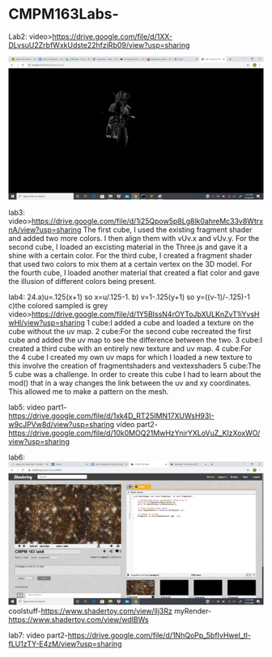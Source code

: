 # CMPM163Labs- 
Lab2:
video>https://drive.google.com/file/d/1XX-DLysuU2ZrbfWxkUdste22hfziRb09/view?usp=sharing

![](lab2/imgs/lab2.png)

lab3:
video>https://drive.google.com/file/d/1i25Qpow5p8Lg8lk0ahreMc33v8WtrxnA/view?usp=sharing
The first cube, I used the existing fragment shader and added two more colors. I then align them with vUv.x and vUv.y.
For the second cube, I loaded an excisting material in the Three.js and gave it a shine with a certain color.
For the third cube, I created a fragment shader that used two colors to mix them at a certain vertex on the 3D model.
For the fourth cube, I loaded another material that created a flat color and gave the illusion of different colors being present.

lab4:
24.a)u=.125(x+1) so x=u/.125-1. b) v=1-.125(y+1) so y=((v-1)/-.125)-1 c)the colored sampled is grey 
video>https://drive.google.com/file/d/1Y5BIssN4rOYToJbXULKnZvT1iYvsHwHl/view?usp=sharing
1 cube:I added a cube and loaded a texture on the cube without the uv map.
2 cube:For the second cube recreated the first cube and added the uv map to see the difference between the two.
3 cube:I created a third cube with an entirely new texture and uv map.
4 cube:For the 4 cube I created my own uv maps for which I loaded a new texture to this involve the creation of fragmentshaders and vextexshaders
5 cube:The 5 cube was a challenge. In order to create this cube I had to learn about the mod() that in a way changes the link between the uv and xy coordinates. This allowed me to make a pattern on the mesh.

lab5:
video part1-https://drive.google.com/file/d/1xk4D_RT25IMN17XUWsH93I-w9cJPVw8d/view?usp=sharing
video part2-https://drive.google.com/file/d/10k0MOQ21MwHzYnirYXLoVuZ_KIzXoxWO/view?usp=sharing

lab6:
![](lab6/163lab6.png)
coolstuff-https://www.shadertoy.com/view/llj3Rz
myRender-https://www.shadertoy.com/view/wdlBWs

lab7:
video part2-https://drive.google.com/file/d/1NhQoPp_5bfIvHweI_tl-fLU1zTY-E4zM/view?usp=sharing
